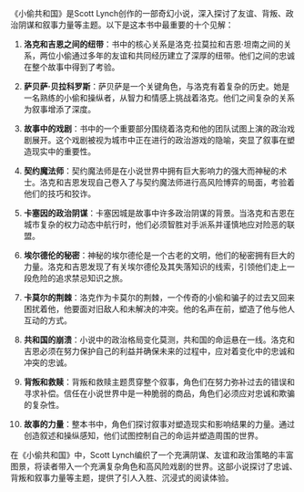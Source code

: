《小偷共和国》是Scott Lynch创作的一部奇幻小说，深入探讨了友谊、背叛、政治阴谋和叙事力量等主题。以下是这本书中最重要的十个见解：

1. **洛克和吉恩之间的纽带**：书中的核心关系是洛克·拉莫拉和吉恩·坦南之间的关系，两位小偷通过多年的友谊和共同经历建立了深厚的纽带。他们之间的忠诚在整个故事中得到了考验。

2. **萨贝萨·贝拉科罗斯**：萨贝萨是一个关键角色，与洛克有着复杂的历史。她是一名熟练的小偷和操纵者，从智力和情感上挑战着洛克。他们之间复杂的关系为叙事增添了深度。

3. **故事中的戏剧**：书中的一个重要部分围绕着洛克和他的团队试图上演的政治戏剧展开。这个戏剧被视为城市中正在进行的政治游戏的隐喻，突显了叙事在塑造现实中的重要性。

4. **契约魔法师**：契约魔法师是在小说世界中拥有巨大影响力的强大而神秘的术士。洛克和吉恩发现自己卷入了与契约魔法师进行高风险博弈的局面，考验着他们的技巧和狡诈。

5. **卡塞因的政治阴谋**：卡塞因城是故事中许多政治阴谋的背景。当洛克和吉恩在城市复杂的权力动态中航行时，他们必须智胜对手派系并谨慎地应对险恶的联盟。

6. **埃尔德伦的秘密**：神秘的埃尔德伦是一个古老的文明，他们的秘密拥有巨大的力量。洛克和吉恩发现了有关埃尔德伦及其失落知识的线索，引领他们走上一段危险的追求禁忌知识之旅。

7. **卡莫尔的荆棘**：洛克作为卡莫尔的荆棘，一个传奇的小偷和骗子的过去又回来困扰着他，他要面对旧敌人和未解决的冲突。他的名声在前，塑造了他与他人互动的方式。

8. **共和国的崩溃**：小说中的政治格局变化莫测，共和国的命运悬在一线。洛克和吉恩必须在努力保护自己的利益并确保未来的过程中，应对着变化中的忠诚和冲突的忠诚。

9. **背叛和救赎**：背叛和救赎主题贯穿整个叙事，角色们在努力弥补过去的错误和寻求补偿。信任在小说世界中是一种脆弱的商品，角色们必须应对忠诚和欺骗的复杂性。

10. **故事的力量**：整本书中，角色们探讨叙事对塑造现实和影响结果的力量。通过创造叙述和操纵感知，他们试图控制自己的命运并塑造周围的世界。

在《小偷共和国》中，Scott Lynch编织了一个充满阴谋、友谊和政治策略的丰富图景，将读者带入一个充满复杂角色和高风险戏剧的世界。这部小说探讨了忠诚、背叛和叙事力量等主题，提供了引人入胜、沉浸式的阅读体验。